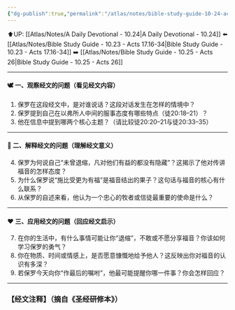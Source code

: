 ```yaml
---
{"dg-publish":true,"permalink":"/atlas/notes/bible-study-guide-10-24-acts-20-17-38/"}
---
```


⬆️UP: [[Atlas/Notes/A Daily Devotional - 10.24\|A Daily Devotional - 10.24]]
⬅️ [[Atlas/Notes/Bible Study Guide - 10.23 - Acts 17.16-34\|Bible Study Guide - 10.23 - Acts 17.16-34]]
➡️ [[Atlas/Notes/Bible Study Guide - 10.25 - Acts 26\|Bible Study Guide - 10.25 - Acts 26]] 

---

#### 🕊 一、观察经文的问题（看见经文内容）

1. 保罗在这段经文中，是对谁说话？这段对话发生在怎样的情境中？
2. 保罗提到自己在以弗所人中间的服事态度有哪些特点（徒20:18–21）？
3. 他在信息中提到哪两个核心主题？（请比较徒20:20–21与徒20:33–35）

---

#### 📖 二、解释经文的问题（理解经文意义）

4. 保罗为何说自己“未曾退缩，凡对他们有益的都没有隐藏”？这揭示了他对传讲福音的怎样态度？
5. 为什么保罗说“施比受更为有福”是福音结出的果子？这句话与福音的核心有什么联系？
6. 从保罗的自述来看，他认为一个忠心的牧者或信徒最重要的使命是什么？

---

#### ❤️ 三、应用经文的问题（回应经文启示）

7. 在你的生活中，有什么事情可能让你“退缩”，不敢或不愿分享福音？你该如何学习保罗的勇气？
8. 你在物质、时间或情感上，是否愿意慷慨地给予他人？这反映出你对福音的认识有多深？
9. 若保罗今天向你“作最后的嘱咐”，他最可能提醒你哪一件事？你会怎样回应？

---
### 【经文注释】（摘自《圣经研修本》）

